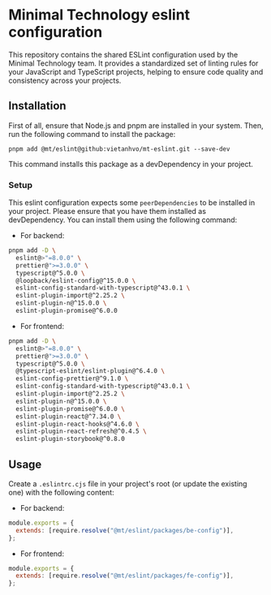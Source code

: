 # Minimal Technology eslint configuration

This repository contains the shared ESLint configuration used by the Minimal Technology team. It provides a standardized set of linting rules for your JavaScript and TypeScript projects, helping to ensure code quality and consistency across your projects.

## Installation

First of all, ensure that Node.js and pnpm are installed in your system. Then, run the following command to install the package:

```
pnpm add @mt/eslint@github:vietanhvo/mt-eslint.git --save-dev
```

This command installs this package as a devDependency in your project.

### Setup

This eslint configuration expects some `peerDependencies` to be installed in your project. Please ensure that you have them installed as devDependency.
You can install them using the following command:

- For backend:

```bash
pnpm add -D \
  eslint@>"=8.0.0" \
  prettier@">=3.0.0" \
  typescript@^5.0.0 \
  @loopback/eslint-config@^15.0.0 \
  eslint-config-standard-with-typescript@^43.0.1 \
  eslint-plugin-import@^2.25.2 \
  eslint-plugin-n@^15.0.0 \
  eslint-plugin-promise@^6.0.0
```

- For frontend:

```bash
pnpm add -D \
  eslint@>"=8.0.0" \
  prettier@">=3.0.0" \
  typescript@^5.0.0 \
  @typescript-eslint/eslint-plugin@^6.4.0 \
  eslint-config-prettier@^9.1.0 \
  eslint-config-standard-with-typescript@^43.0.1 \
  eslint-plugin-import@^2.25.2 \
  eslint-plugin-n@^15.0.0 \
  eslint-plugin-promise@^6.0.0 \
  eslint-plugin-react@^7.34.0 \
  eslint-plugin-react-hooks@^4.6.0 \
  eslint-plugin-react-refresh@^0.4.5 \
  eslint-plugin-storybook@^0.8.0
```

## Usage

Create a `.eslintrc.cjs` file in your project's root (or update the existing one) with the following content:

- For backend:

```javascript
module.exports = {
  extends: [require.resolve("@mt/eslint/packages/be-config")],
};
```

- For frontend:

```javascript
module.exports = {
  extends: [require.resolve("@mt/eslint/packages/fe-config")],
};
```
